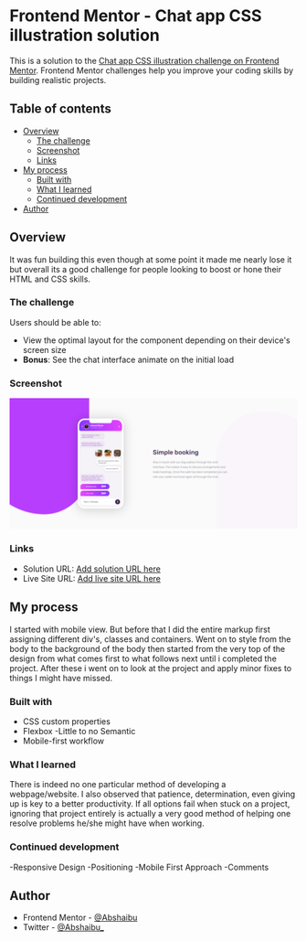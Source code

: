 # Frontend Mentor - Chat app CSS illustration solution

This is a solution to the [Chat app CSS illustration challenge on Frontend Mentor](https://www.frontendmentor.io/challenges/chat-app-css-illustration-O5auMkFqY). Frontend Mentor challenges help you improve your coding skills by building realistic projects. 

## Table of contents

- [Overview](#overview)
  - [The challenge](#the-challenge)
  - [Screenshot](#screenshot)
  - [Links](#links)
- [My process](#my-process)
  - [Built with](#built-with)
  - [What I learned](#what-i-learned)
  - [Continued development](#continued-development)
- [Author](#author)

## Overview

It was fun building this even though at some point it made me nearly lose it but overall its a good challenge for people looking to boost or hone their HTML and CSS skills.

### The challenge

Users should be able to:

- View the optimal layout for the component depending on their device's screen size
- **Bonus**: See the chat interface animate on the initial load

### Screenshot

![](./images/Capture.png)


### Links

- Solution URL: [Add solution URL here](https://github.com/Abshaibu/Chatapp-illustration)
- Live Site URL: [Add live site URL here](https://chatappclone.netlify.app)

## My process

I started with mobile view. But before that I did the entire markup first assigning different 
div's, classes and containers. Went on to style from the body to the background of the body then
 started from the very top of the design from what comes first to what follows next until
 i completed the project. After these i went on to look at the project and apply minor fixes to 
things I might have missed.

### Built with

- CSS custom properties
- Flexbox
-Little to no Semantic
- Mobile-first workflow

### What I learned

There is indeed no one particular method of developing a webpage/website. I also observed that patience, determination, even giving up is key to a better productivity. If all options fail when stuck on a project, ignoring that project entirely is actually a very good method of helping one resolve problems he/she might have when working.

### Continued development

-Responsive Design
-Positioning
-Mobile First Approach
-Comments

## Author

- Frontend Mentor - [@Abshaibu](https://www.frontendmentor.io/profile/Abshaibu)
- Twitter - [@Abshaibu_](https://www.twitter.com/Abshaibu_)

